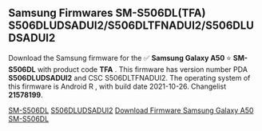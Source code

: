 <h2>Samsung Firmwares SM-S506DL(TFA) S506DLUDSADUI2/S506DLTFNADUI2/S506DLUDSADUI2</h2>
Download the Samsung firmware for the ✅ <strong>Samsung Galaxy A50 </strong> ⭐ <strong>SM-S506DL</strong> with product code <strong>TFA</strong> . This firmware has version number PDA <strong>S506DLUDSADUI2</strong> and CSC S506DLTFNADUI2. The operating system of this firmware is Android R , with build date 2021-10-26. Changelist <strong>21578199</strong>.


[SM-S506DL](https://samfirm.shop/samsung/model/SM-S506DL)
[S506DLUDSADUI2](https://samfirm.shop/samsung/pda/S506DLUDSADUI2)
[Download Firmware Samsung Galaxy A50 SM-S506DL](https://samfirm.shop/samsung/firmware/468287)
